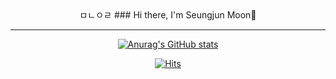 <!--
<img src="https://img.shields.io/badge/python-9cf?style=plastic&logo=python&logoColor=3776AB"/> <img src="https://img.shields.io/badge/django-green?style=plastic&logo=django&logoColor=092E20"/>
-->
<div align="center">
ㅁㄴㅇㄹ
### Hi there, I'm Seungjun Moon👋


---
[![Anurag's GitHub stats](https://github-readme-stats.vercel.app/api?username=palza4dev&show_icons=true&include_all_commits=true)](https://github.com/anuraghazra/github-readme-stats)



[![Hits](https://hits.seeyoufarm.com/api/count/incr/badge.svg?url=https%3A%2F%2Fgithub.com%2Fpalza4dev&count_bg=%2379C83D&title_bg=%23555555&icon=&icon_color=%23E7E7E7&title=hits&edge_flat=false)](https://hits.seeyoufarm.com)


</div>
